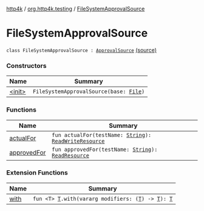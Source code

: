 [http4k](../../index.md) / [org.http4k.testing](../index.md) / [FileSystemApprovalSource](./index.md)

# FileSystemApprovalSource

`class FileSystemApprovalSource : `[`ApprovalSource`](../-approval-source/index.md) [(source)](https://github.com/http4k/http4k/blob/master/http4k-testing-approval/src/main/kotlin/org/http4k/testing/approvalSource.kt#L23)

### Constructors

| Name | Summary |
|---|---|
| [&lt;init&gt;](-init-.md) | `FileSystemApprovalSource(base: `[`File`](https://docs.oracle.com/javase/9/docs/api/java/io/File.html)`)` |

### Functions

| Name | Summary |
|---|---|
| [actualFor](actual-for.md) | `fun actualFor(testName: `[`String`](https://kotlinlang.org/api/latest/jvm/stdlib/kotlin/-string/index.html)`): `[`ReadWriteResource`](../-read-write-resource/index.md) |
| [approvedFor](approved-for.md) | `fun approvedFor(testName: `[`String`](https://kotlinlang.org/api/latest/jvm/stdlib/kotlin/-string/index.html)`): `[`ReadResource`](../-read-resource/index.md) |

### Extension Functions

| Name | Summary |
|---|---|
| [with](../../org.http4k.core/with.md) | `fun <T> `[`T`](../../org.http4k.core/with.md#T)`.with(vararg modifiers: (`[`T`](../../org.http4k.core/with.md#T)`) -> `[`T`](../../org.http4k.core/with.md#T)`): `[`T`](../../org.http4k.core/with.md#T) |
